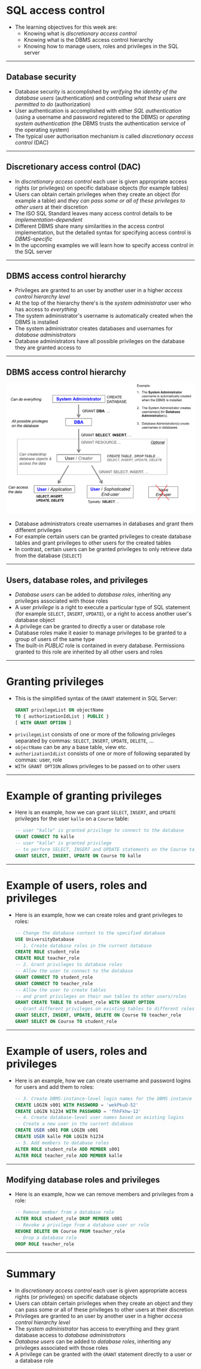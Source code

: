# SQL access control

- The learning objectives for this week are:
  - Knowing what is _discretionary access control_
  - Knowing what is the DBMS access control hierarchy
  - Knowing how to manage users, roles and privileges in the SQL server

---

## Database security

- Database security is accomplished by _verifying the identity of the database users_ (authentication) and _controlling what these users are permitted to do_ (authorization)
- User authentication is accomplished with either _SQL authentication_ (using a username and password registered to the DBMS) or _operating system authentication_ (the DBMS trusts the authentication service of the operating system)
- The typical user authorisation mechanism is called _discretionary access control_ (DAC)

---

## Discretionary access control (DAC)

- In _discretionary access control_ each user is given appropriate access rights (or privileges) on specific database objects (for example tables)
- Users can obtain certain privileges when they create an object (for example a table) and _they can pass some or all of these privileges to other users_ at their discretion
- The ISO SQL Standard leaves many access control details to be _implementation-dependent_
- Different DBMS share many similarities in the access control implementation, but the detailed syntax for specifying access control is _DBMS-specific_
- In the upcoming examples we will learn how to specify access control in the SQL server

---

## DBMS access control hierarchy

- Privileges are granted to an user by another user in a higher _access control hierarchy level_
- At the top of the hierarchy there's is the _system administrator_ user who has access to _everything_
- The system administrator's username is automatically created when the DBMS is installed
- The system administrator creates databases and usernames for _database administrators_
- Database administrators have all possible privileges on the database they are granted access to

---

## DBMS access control hierarchy

![bg fit right:50%](./access-control-hierarchy.png)

- Database administrators create usernames in databases and grant them different privileges
- For example certain users can be granted privileges to create database tables and grant privileges to other users for the created tables
- In contrast, certain users can be granted privileges to only retrieve data from the database (`SELECT`)

---

## Users, database roles, and privileges

- _Database users_ can be added to _database roles_, inheriting any privileges associated with those roles
- A user _privilege_ is a right to execute a particular type of SQL statement (for example `SELECT`, `INSERT`, `UPDATE`), or a right to access another user's database object
- A privilege can be granted to directly a user or database role
- Database roles make it easier to manage privileges to be granted to a group of users of the same type
- The built-in _PUBLIC_ role is contained in every database. Permissions granted to this role are inherited by all other users and roles

---

# Granting privileges

- This is the simplified syntax of the `GRANT` statement in SQL Server:
  ```sql
  GRANT privilegeList ON objectName
  TO { authorizationIdList | PUBLIC }
  [ WITH GRANT OPTION ]
  ```
- `privilegeList` consists of one or more of the following privileges
  separated by commas: `SELECT`, `INSERT`, `UPDATE`, `DELETE`, ...
- `objectName` can be any a base table, view etc.
- `authorizationIdList` consists of one or more of following separated
  by commas: user, role
- `WITH GRANT OPTION` allows privileges to be passed on to other users

---

# Example of granting privileges

- Here is an example, how we can grant `SELECT`, `INSERT`, and `UPDATE` privileges for the user `kalle` on a `Course` table:

  ```sql
  -- user "kalle" is granted privilege to connect to the database
  GRANT CONNECT TO kalle
  -- user "kalle" is granted privilege
  -- to perform SELECT, INSERT and UPDATE statements on the Course table
  GRANT SELECT, INSERT, UPDATE ON Course TO kalle
  ```

---

# Example of users, roles and privileges

- Here is an example, how we can create roles and grant privileges to roles:

  ```sql
  -- Change the database context to the specified database
  USE UniversityDatabase
  -- 1. Create database roles in the current database
  CREATE ROLE student_role
  CREATE ROLE teacher_role
  -- 2. Grant privileges to database roles
  -- Allow the user to connect to the database
  GRANT CONNECT TO student_role
  GRANT CONNECT TO teacher_role
  -- Allow the user to create tables
  -- and grant privileges on their own tables to other users/roles
  GRANT CREATE TABLE TO student_role WITH GRANT OPTION
  -- Grant different privileges on existing tables to different roles
  GRANT SELECT, INSERT, UPDATE, DELETE ON Course TO teacher_role
  GRANT SELECT ON Course TO student_role
  ```

---

# Example of users, roles and privileges

- Here is an example, how we can create username and password logins for users and add them to roles:

  ```sql
  -- 3. Create DBMS-instance-level login names for the DBMS instance
  CREATE LOGIN s001 WITH PASSWORD = 'wekPkuO-52'
  CREATE LOGIN h1234 WITH PASSWORD = 'fhhFkhw-12'
  -- 4. Create database-level user names based on existing logins
  -- Create a new user in the current database
  CREATE USER s001 FOR LOGIN s001
  CREATE USER kalle FOR LOGIN h1234
  -- 5. Add members to database roles
  ALTER ROLE student_role ADD MEMBER s001
  ALTER ROLE teacher_role ADD MEMBER kalle
  ```

---

## Modifying database roles and privileges

- Here is an example, how we can remove members and privileges from a role:

  ```sql
  -- Remove member from a database role
  ALTER ROLE student_role DROP MEMBER s001
  -- Revoke a privilege from a database user or role
  REVOKE DELETE ON Course FROM teacher_role
  -- Drop a database role
  DROP ROLE teacher_role
  ```

---

# Summary

- In _discretionary access control_ each user is given appropriate access rights (or privileges) on specific database objects
- Users can obtain certain privileges when they create an object and they can pass some or all of these privileges to other users at their discretion
- Privileges are granted to an user by another user in a higher _access control hierarchy level_
- The _system administrator_ has access to everything and they grant database access to _database administrators_
- _Database users_ can be added to _database roles_, inheriting any privileges associated with those roles
- A privilege can be granted with the `GRANT` statement directly to a user or a database role
